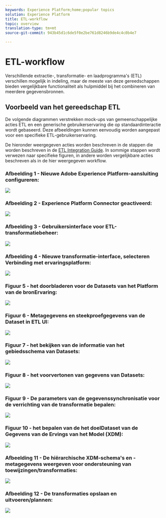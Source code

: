 ```yaml
---
keywords: Experience Platform;home;popular topics
solution: Experience Platform
title: ETL-workflow
topic: overview
translation-type: tm+mt
source-git-commit: 943b45d1c6de5f0e2be761d8246b9de4c4c0b4e7

---
```



# ETL-workflow

Verschillende extractie-, transformatie- en laadprogramma&#39;s (ETL) verschillen mogelijk in indeling, maar de meeste van deze gereedschappen bieden vergelijkbare functionaliteit als hulpmiddel bij het combineren van meerdere gegevensbronnen.

## Voorbeeld van het gereedschap ETL

De volgende diagrammen verstrekken mock-ups van gemeenschappelijke acties ETL en een generische gebruikerservaring die op standaardinteractie wordt gebaseerd. Deze afbeeldingen kunnen eenvoudig worden aangepast voor een specifieke ETL-gebruikerservaring.

De hieronder weergegeven acties worden beschreven in de stappen die worden beschreven in de [ETL Integration Guide](home.md). In sommige stappen wordt verwezen naar specifieke figuren, in andere worden vergelijkbare acties beschreven als in de hier weergegeven workflow.

### Afbeelding 1 - Nieuwe Adobe Experience Platform-aansluiting configureren:

![](images/image2.png)

### Afbeelding 2 - Experience Platform Connector geactiveerd:

![](images/image3.png)

### Afbeelding 3 - Gebruikersinterface voor ETL-transformatiebeheer:

![](images/image4.png)

### Afbeelding 4 - Nieuwe transformatie-interface, selecteren Verbinding met ervaringsplatform:

![](images/image5.png)

### Figuur 5 - het doorbladeren voor de Datasets van het Platform van de bronErvaring:

![](images/image6.png)

### Figuur 6 - Metagegevens en steekproefgegevens van de Dataset in ETL UI:

![](images/image7.png)

### Figuur 7 - het bekijken van de informatie van het gebiedsschema van Datasets:

![](images/image8.png)

### Figuur 8 - het voorvertonen van gegevens van Datasets:

![](images/image9.png)

### Figuur 9 - De parameters van de gegevenssynchronisatie voor de verrichting van de transformatie bepalen:

![](images/image10.png)

### Figuur 10 - het bepalen van de het doelDataset van de Gegevens van de Ervings van het Model (XDM):

![](images/image11.png)

### Afbeelding 11 - De hiërarchische XDM-schema&#39;s en -metagegevens weergeven voor ondersteuning van toewijzingen/transformaties:

![](images/image12.png)

### Afbeelding 12 - De transformaties opslaan en uitvoeren/plannen:

![](images/image13.png)